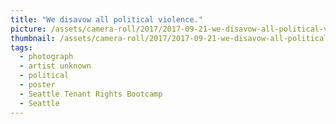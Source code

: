 ```yaml
---
title: "We disavow all political violence."
picture: /assets/camera-roll/2017/2017-09-21-we-disavow-all-political-violence/20170921_010712035_iOS.jpg
thumbnail: /assets/camera-roll/2017/2017-09-21-we-disavow-all-political-violence/20170921_010712035_iOS-thumbnail.jpg
tags:
  - photograph
  - artist unknown
  - political
  - poster
  - Seattle Tenant Rights Bootcamp
  - Seattle
---
```

